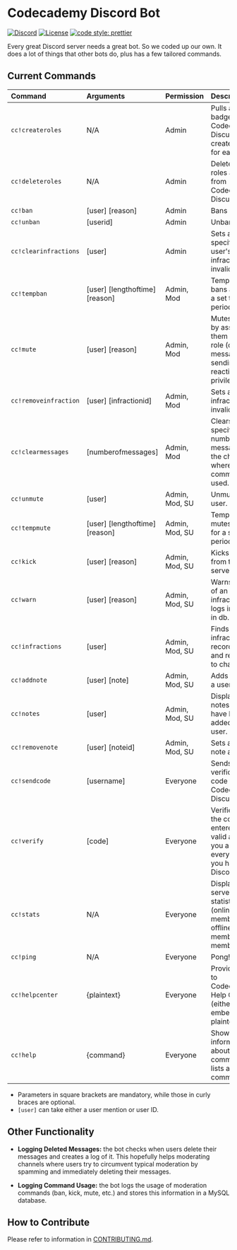 # Codecademy Discord Bot

[![Discord](https://img.shields.io/discord/605859344243884081.svg?label=&logo=discord&logoColor=ffffff&color=7389D8&labelColor=6A7EC2)](https://discord.gg/codecademy)
[![License](https://img.shields.io/badge/license-MIT-green)](LICENSE)
[![code style: prettier](https://img.shields.io/badge/code_style-prettier-ff69b4.svg?style=flat-square)](https://github.com/prettier/prettier)

Every great Discord server needs a great bot. So we coded up our own. It does a lot of things that other bots do, plus has a few tailored commands.

## Current Commands

| Command               | Arguments                      | Permission     | Description                                                                                         |
| :-------------------- | :----------------------------- | :------------- | :-------------------------------------------------------------------------------------------------- |
| `cc!createroles`      | N/A                            | Admin          | Pulls all badges from Codecademy Discuss and creates a role for each one.                           |
| `cc!deleteroles`      | N/A                            | Admin          | Deletes all the roles added from Codecademy Discuss.                                                |
| `cc!ban`              | [user] [reason]                | Admin          | Bans a user.                                                                                        |
| `cc!unban`            | [userid]                       | Admin          | Unbans a user.                                                                                      |
| `cc!clearinfractions` | [user]                         | Admin          | Sets all the specified user's infractions as invalid.                                               |
| `cc!tempban`          | [user] [lengthoftime] [reason] | Admin, Mod     | Temporarily bans a user for a set time period.                                                      |
| `cc!mute`             | [user] [reason]                | Admin, Mod     | Mutes a user by assigning them a _Muted_ role (denies message sending and reacting privileges).     |
| `cc!removeinfraction` | [user] [infractionid]          | Admin, Mod     | Sets a single infraction as invalid.                                                                |
| `cc!clearmessages`    | [numberofmessages]             | Admin, Mod     | Clears the specified number of messages in the channel where the command is used.                   |
| `cc!unmute`           | [user]                         | Admin, Mod, SU | Unmutes a user.                                                                                     |
| `cc!tempmute`         | [user] [lengthoftime] [reason] | Admin, Mod, SU | Temporarily mutes a user for a set time period.                                                     |
| `cc!kick`             | [user] [reason]                | Admin, Mod, SU | Kicks a user from the server.                                                                       |
| `cc!warn`             | [user] [reason]                | Admin, Mod, SU | Warns a user of an infraction and logs infraction in db.                                            |
| `cc!infractions`      | [user]                         | Admin, Mod, SU | Finds user infraction record in db and returns it to channel.                                       |
| `cc!addnote`          | [user] [note]                  | Admin, Mod, SU | Adds a note to a user.                                                                              |
| `cc!notes`            | [user]                         | Admin, Mod, SU | Displays all notes that have been added to a user.                                                  |
| `cc!removenote`       | [user] [noteid]                | Admin, Mod, SU | Sets a single note as invalid.                                                                      |
| `cc!sendcode`         | [username]                     | Everyone       | Sends a verification code to your Codecademy Discuss email.                                         |
| `cc!verify`           | [code]                         | Everyone       | Verifies that the code entered is valid and gives you a role for every badge you have on Discourse. |
| `cc!stats`            | N/A                            | Everyone       | Displays basic server statistics (online members, offline members, total members).                  |
| `cc!ping`             | N/A                            | Everyone       | Pong!                                                                                               |
| `cc!helpcenter`       | {plaintext}                    | Everyone       | Provides links to Codecademy's Help Center (either embedded or plaintext).                          |
| `cc!help`             | {command}                      | Everyone       | Shows information about a given command or lists all commands.                                      |

- Parameters in square brackets are mandatory, while those in curly braces are optional.
- `[user]` can take either a user mention or user ID.

## Other Functionality

- **Logging Deleted Messages:** the bot checks when users delete their messages and creates a log of it. This hopefully helps moderating channels where users try to circumvent typical moderation by spamming and immediately deleting their messages.

- **Logging Command Usage:** the bot logs the usage of moderation commands (ban, kick, mute, etc.) and stores this information in a MySQL database.

## How to Contribute

Please refer to information in [CONTRIBUTING.md](CONTRIBUTING.md).
